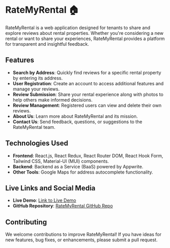 # RateMyRental 🏠

RateMyRental is a web application designed for tenants to share and explore reviews about rental properties. Whether you're considering a new rental or want to share your experiences, RateMyRental provides a platform for transparent and insightful feedback.

## Features

- **Search by Address**: Quickly find reviews for a specific rental property by entering its address.
- **User Registration**: Create an account to access additional features and manage your reviews.
- **Review Submission**: Share your rental experience along with photos to help others make informed decisions.
- **Review Management**: Registered users can view and delete their own reviews.
- **About Us**: Learn more about RateMyRental and its mission.
- **Contact Us**: Send feedback, questions, or suggestions to the RateMyRental team.

## Technologies Used

- **Frontend**: React.js, React Redux, React Router DOM, React Hook Form, Tailwind CSS, Material-UI (MUI) components.
- **Backend**: Backend as a Service (BaaS) powered by Appwrite.
- **Other Tools**: Google Maps for address autocomplete functionality.

## Live Links and Social Media
- **Live Demo**: <a href="https://ratemyrental.vercel.app/" target="_blank">Link to Live Demo</a>
- **GitHub Repository**: <a href="https://github.com/GurneeshBudhiraja/RateMyRental-Review-Site-React" target="_blank">RateMyRental GitHub Repo</a>

## Contributing
We welcome contributions to improve RateMyRental! If you have ideas for new features, bug fixes, or enhancements, please submit a pull request.
